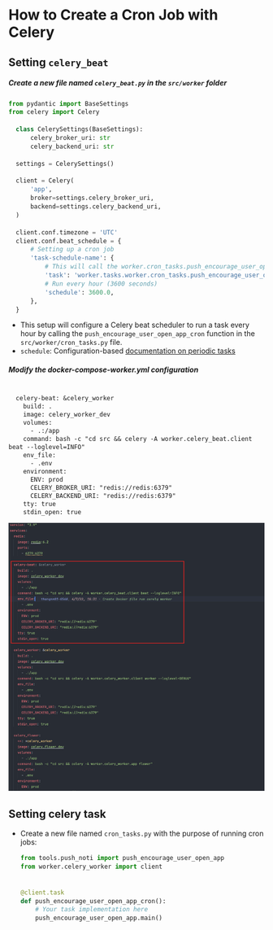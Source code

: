 # How to Create a Cron Job with Celery

## Setting `celery_beat`

#####  Create a new file named `celery_beat.py` in the `src/worker` folder

  ```python
  from pydantic import BaseSettings
  from celery import Celery

    class CelerySettings(BaseSettings):
        celery_broker_uri: str
        celery_backend_uri: str

    settings = CelerySettings()

    client = Celery(
        'app',
        broker=settings.celery_broker_uri,
        backend=settings.celery_backend_uri,
    )

    client.conf.timezone = 'UTC'
    client.conf.beat_schedule = {
        # Setting up a cron job
        'task-schedule-name': { 
            # This will call the worker.cron_tasks.push_encourage_user_open_app_cron function in src/worker/cron_tasks.py
            'task': 'worker.tasks.worker.cron_tasks.push_encourage_user_open_app', 
            # Run every hour (3600 seconds)
            'schedule': 3600.0,  
        },
    }
  ```

- This setup will configure a Celery beat scheduler to run a task every hour by calling the `push_encourage_user_open_app_cron` function in the `src/worker/cron_tasks.py` file.
- `schedule`: Configuration-based [documentation on periodic tasks](https://docs.celeryq.dev/en/stable/userguide/periodic-tasks.html)

##### Modify the docker-compose-worker.yml configuration

  ```docker

    celery-beat: &celery_worker
      build: .
      image: celery_worker_dev
      volumes:
        - .:/app
      command: bash -c "cd src && celery -A worker.celery_beat.client beat --loglevel=INFO"
      env_file:
        - .env
      environment:
        ENV: prod
        CELERY_BROKER_URI: "redis://redis:6379"
        CELERY_BACKEND_URI: "redis://redis:6379"
      tty: true
      stdin_open: true

```

![Alt text](./images/celery_beat_job/docker-compose-worker.png)


## Setting celery task

- Create a new file named `cron_tasks.py` with the purpose of running cron jobs:

  ```py
  from tools.push_noti import push_encourage_user_open_app
  from worker.celery_worker import client


  @client.task
  def push_encourage_user_open_app_cron():
      # Your task implementation here
      push_encourage_user_open_app.main()

  ```
